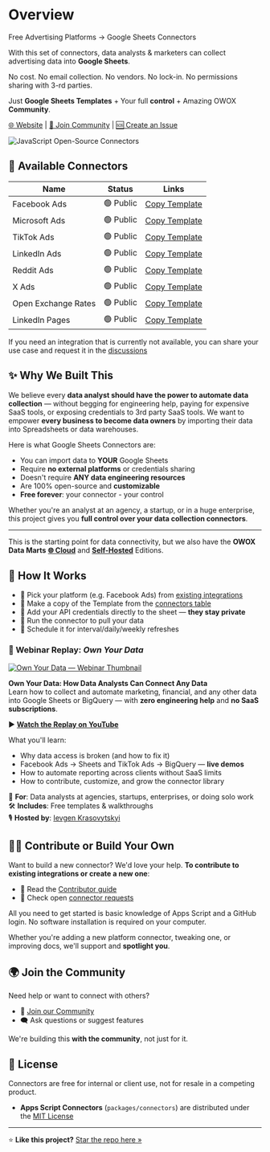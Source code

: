 # Overview

Free Advertising Platforms -> Google Sheets Connectors

With this set of connectors, data analysts & marketers can collect advertising data into **Google Sheets**.

No cost. No email collection. No vendors. No lock-in. No permissions sharing with 3-rd parties.

Just **Google Sheets Templates** + Your full **control** + Amazing OWOX **Community**.

[🌐 Website](https://www.owox.com?utm_source=github&utm_medium=referral&utm_campaign=readme) | [💬 Join Community](https://github.com/OWOX/owox-data-marts/discussions) | [🆘 Create an Issue](https://github.com/OWOX/owox-data-marts/issues)

![JavaScript Open-Source Connectors](/packages/connectors/res/main-cover.png)

## 🔌 Available Connectors

| Name                | Status     | Links                                                                                               |
| ------------------- | ---------- | --------------------------------------------------------------------------------------------------- |
| Facebook Ads        | 🟢 Public  | [Copy Template](https://drive.google.com/drive/u/0/folders/1_x556pta5lKtKbTltIrPEDkNqAn78jM4)       |
| Microsoft Ads       | 🟢 Public  | [Copy Template](https://drive.google.com/drive/folders/1AmLYbXj72CpDeamfCecvIXJgvKwIpoOS)           |
| TikTok Ads          | 🟢 Public  | [Copy Template](https://drive.google.com/drive/folders/1zYBdx4Lm496mrCmwSNG3t82weWZRJb0o)           |
| LinkedIn Ads        | 🟢 Public  | [Copy Template](https://drive.google.com/drive/folders/1anKRhqJpSWEoeDZvJtrNLgfsGfgSBtIm)           |
| Reddit Ads          | 🟢 Public  | [Copy Template](https://drive.google.com/drive/folders/1Bnd-GN2u3BPzI1RqZpG03aeov9kcaXNx)           |
| X Ads               | 🟢 Public  | [Copy Template](https://drive.google.com/drive/folders/16PMllaU704wrjHH45MlOBjQWZdxNhxZN)           |
| Open Exchange Rates | 🟢 Public  | [Copy Template](https://drive.google.com/drive/u/0/folders/1akutchS-Txr5PwToMzHrikTXd_GTs-84)       |
| LinkedIn Pages      | 🟢 Public  | [Copy Template](https://drive.google.com/drive/folders/1anKRhqJpSWEoeDZvJtrNLgfsGfgSBtIm)           |

If you need an integration that is currently not available, you can share your use case and request it in the [discussions](https://github.com/OWOX/owox-data-marts/discussions)

## ✨ Why We Built This

We believe every **data analyst should have the power to automate data collection** — without begging for engineering help, paying for expensive SaaS tools, or exposing credentials to 3rd party SaaS tools.
We want to empower **every business to become data owners** by importing their data into Spreadsheets or data warehouses.

Here is what Google Sheets Connectors are:

- You can import data to **YOUR** Google Sheets
- Require **no external platforms** or credentials sharing
- Doesn't require **ANY data engineering resources**
- Are 100% open-source and **customizable**
- **Free forever**: your connector - your control

Whether you're an analyst at an agency, a startup, or in a huge enterprise, this project gives you **full control over your data collection connectors**.

---

This is the starting point for data connectivity, but we also have the **OWOX Data Marts** **[🌐 Cloud](https://app.owox.com?utm_source=github&utm_medium=referral&utm_campaign=appscriptreadme)** and **[Self-Hosted](/docs/editions/all-editions.md)** Editions.

## 🧰 How It Works

- 🎯 Pick your platform (e.g. Facebook Ads) from [existing integrations](#-available-connectors)
- 🧾 Make a copy of the Template from the [connectors table](#-available-connectors)
- 🔐 Add your API credentials directly to the sheet — **they stay private**
- 🚀 Run the connector to pull your data
- 📅 Schedule it for interval/daily/weekly refreshes

### 🎥 Webinar Replay: _Own Your Data_

[![Own Your Data — Webinar Thumbnail](https://img.youtube.com/vi/nQYfHX-IjY8/maxresdefault.jpg)](https://www.youtube.com/live/nQYfHX-IjY8?t=66s)

**Own Your Data: How Data Analysts Can Connect Any Data**  
Learn how to collect and automate marketing, financial, and any other data into Google Sheets or BigQuery — with **zero engineering help** and **no SaaS subscriptions**.

▶️ [**Watch the Replay on YouTube**](https://www.youtube.com/live/nQYfHX-IjY8?t=66s)

What you'll learn:

- Why data access is broken (and how to fix it)
- Facebook Ads → Sheets and TikTok Ads → BigQuery — **live demos**
- How to automate reporting across clients without SaaS limits
- How to contribute, customize, and grow the connector library

🎯 **For**: Data analysts at agencies, startups, enterprises, or doing solo work  
🛠️ **Includes**: Free templates & walkthroughs  
🎙️ **Hosted by**: [Ievgen Krasovytskyi](https://www.linkedin.com/in/ievgenkrasovytskyi/)

## 🧑‍💻 Contribute or Build Your Own

Want to build a new connector? We'd love your help.
**To contribute to existing integrations or create a new one**:

- 📘 Read the [Contributor guide](../../packages/connectors/CONTRIBUTING.md)
- 📌 Check open [connector requests](https://github.com/OWOX/owox-data-marts/issues)

All you need to get started is basic knowledge of Apps Script and a GitHub login.
No software installation is required on your computer.

Whether you're adding a new platform connector, tweaking one, or improving docs, we'll support and **spotlight you**.

## 🌍 Join the Community

Need help or want to connect with others?

- 💬 [Join our Community](https://github.com/OWOX/owox-data-marts/discussions)
- 🗨️ Ask questions or suggest features

We're building this **with the community**, not just for it.

## 📌 License

Connectors are free for internal or client use, not for resale in a competing product.

- **Apps Script Connectors** (`packages/connectors`) are distributed under the [MIT License](../../licenses/MIT.md)

---

⭐ **Like this project?** [Star the repo here »](https://github.com/OWOX/owox-data-marts)
